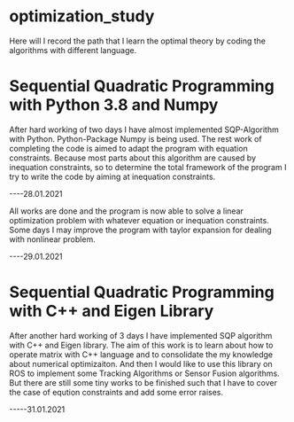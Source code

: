 # optimization_study

Here will I record the path that I learn the optimal theory by coding the algorithms with different language.

# Sequential Quadratic Programming with Python 3.8 and Numpy

After hard working of two days I have almost implemented SQP-Algorithm with Python. Python-Package Numpy is being used. 
The rest work of completing the code is aimed to adapt the program with equation constraints. Because most parts about 
this algorithm are caused by inequation constraints, so to determine the total framework of the program I try to write 
the code by aiming at inequation constraints. 

----28.01.2021


All works are done and the program is now able to solve a linear optimization problem with whatever equation or 
inequation constraints. Some days I may improve the program with taylor expansion for dealing with nonlinear problem. 

----29.01.2021

# Sequential Quadratic Programming with C++ and Eigen Library

After another hard working of 3 days I have implemented SQP algorithm with C++ and Eigen library. The aim of this work
is to learn about how to operate matrix with C++ language and to consolidate the my knowledge about numerical optimizaiton.
And then I would like to use this library on ROS to implement some Tracking Algorithms or Sensor Fusion algorithms. But 
there are still some tiny works to be finished such that I have to cover the case of eqution constraints and add some 
error raises. 

-----31.01.2021
